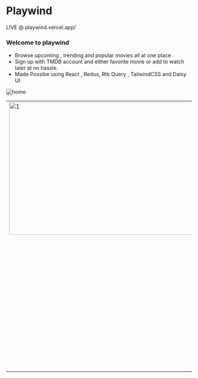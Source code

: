 # Playwind
LIVE @ playwind.vercel.app/
### Welcome to playwind 
* Browse upcoming , trending and popular movies all at one place .
* Sign up with TMDB account and either favorite movie or add to watch later at no hassle.
* Made Possibe using React , Redux, Rtk Query , TailwindCSS and Daisy UI

![home](https://user-images.githubusercontent.com/81632171/188088224-6c075841-253b-40a4-8978-e4ade2118aae.png)

<table>
  <tr>
    <td> <img src="https://user-images.githubusercontent.com/81632171/188087825-60e8d96d-0902-4aa0-bbcb-0e2d2083605c.png"  alt="1" width = 640px height = 360px ></td>
    <td><img src="https://user-images.githubusercontent.com/81632171/188087862-ad3b8a5e-7bf0-423c-8335-31d300921ed5.png" alt="2" width = 640px height = 360px></td>
  </tr>
  <tr>
    <td>    <td><img src="https://user-images.githubusercontent.com/81632171/188087871-e3c487f0-59df-46bd-a93d-140fa133ef73.png" alt="3" width =640px height = 360px></td>
 </td>
  </tr>
 
</table>
